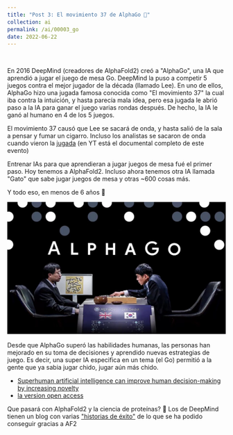 ```yaml
---
title: "Post 3: El movimiento 37 de AlphaGo 🧐"
collection: ai
permalink: /ai/00003_go
date: 2022-06-22
---
```


&nbsp;

En 2016 DeepMind (creadores de AlphaFold2) creó a  "AlphaGo", una IA que aprendió a jugar el juego de mesa Go. DeepMind la puso a competir 5 juegos contra el mejor jugador de la década (llamado Lee). En uno de ellos, AlphaGo hizo una jugada famosa conocida como "El movimiento 37" la cual iba contra la intuición, y hasta  parecía mala idea, pero esa jugada le abrió paso a la IA para ganar el juego varias rondas después. De hecho, la IA le ganó al humano en 4 de los 5 juegos.

El movimiento 37 causó que Lee se sacará de onda, y hasta salió de la sala a pensar y fumar un cigarro. Incluso los analistas se sacaron de onda cuando vieron la [jugada](https://youtu.be/eN5fhx58_-4?t=37) (en YT está el documental completo de este evento)

Entrenar IAs para que aprendieran a jugar juegos de mesa fué el primer paso. Hoy tenemos a AlphaFold2. Incluso ahora tenemos otra IA llamada "Gato" que sabe jugar juegos de mesa y otras ~600 cosas más. 

Y todo eso, en menos de 6 años 😬

![img](/images/ai/00003_go.jpg)

Desde que AlphaGo superó las habilidades humanas, las personas han mejorado en su toma de decisiones y aprendido nuevas estrategias de juego. Es decir, una super IA especifica en un tema (el Go) permitió a la gente que ya sabia jugar chido, jugar aún más chido. 

* [Superhuman artificial intelligence can improve human decision-making by increasing novelty](https://www.pnas.org/doi/10.1073/pnas.2214840120)
* [la version open access](https://osf.io/xpf3q/)

Que pasará con AlphaFold2 y la ciencia de proteínas? 🤔 Los de DeepMind tienen un blog con varias ["historias de éxito"](https://unfolded.deepmind.com/) de lo que se ha podido conseguir gracias a AF2



